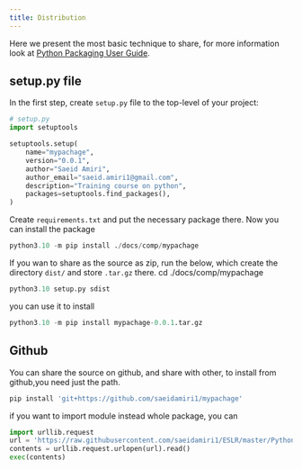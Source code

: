 ```yaml
---
title: Distribution
---
```


Here we present the most basic technique to share, for more information look  at [Python Packaging User Guide](https://packaging.python.org).

## setup.py file
In the first step, create `setup.py` file to the top-level of your project: 


```python
# setup.py
import setuptools

setuptools.setup(
    name="mypachage",
    version="0.0.1",
    author="Saeid Amiri",
    author_email="saeid.amiri1@gmail.com",
    description="Training course on python",
    packages=setuptools.find_packages(),
)
```
Create `requirements.txt` and put the necessary package there. 
Now you can install the package

```python
python3.10 -m pip install ./docs/comp/mypachage
```

If you wan to share as the source as zip, 
run the below, which create the directory `dist/` and  store `.tar.gz`  there. 
cd ./docs/comp/mypachage
```python
python3.10 setup.py sdist
```

you can use it to install 
```python
python3.10 -m pip install mypachage-0.0.1.tar.gz
```


## Github 
You can share the source on github, and share with other, to install from github,you need just 
the path. 

```python
pip install 'git+https://github.com/saeidamiri1/mypachage'
```

if you want to import module instead whole package, you can 

```python
import urllib.request
url = 'https://raw.githubusercontent.com/saeidamiri1/ESLR/master/PythonCode/ESRL.py'
contents = urllib.request.urlopen(url).read()
exec(contents)
```
